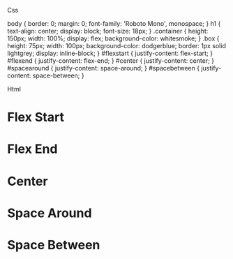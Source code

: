 Css


body {
  border: 0;
  margin: 0;
  font-family: 'Roboto Mono', monospace;
}
h1 {
  text-align: center;
  display: block;
  font-size: 18px;
}
.container {
  height: 150px;
  width: 100%;
  display: flex;
  background-color: whitesmoke;
}
.box {
  height: 75px;
  width: 100px;
  background-color: dodgerblue;
  border: 1px solid lightgrey;
  display: inline-block;
}
#flexstart {
  justify-content: flex-start;
}
#flexend {
  justify-content: flex-end;
}
#center {
  justify-content: center;
}
#spacearound {
  justify-content: space-around;
}
#spacebetween {
  justify-content: space-between;
}




Html


<!DOCTYPE html>
<html>
<head>
  <title>Flex Justify</title>
  <link href='style.css' rel='stylesheet' />
  <link href='https://fonts.googleapis.com/css?family=Roboto+Mono' rel='stylesheet'>
</head>
<body>
  <h1>Flex Start</h1>
  <div class='container' id='flexstart'>
    <div class='box'></div>
    <div class='box'></div>
    <div class='box'></div>
  </div>
  <h1>Flex End</h1>
  <div class='container' id='flexend'>
    <div class='box'></div>
    <div class='box'></div>
    <div class='box'></div>
  </div>
  <h1>Center</h1>
  <div class='container' id='center'>
    <div class='box'></div>
    <div class='box'></div>
    <div class='box'></div>
  </div>
  <h1>Space Around</h1>
  <div class='container' id='spacearound'>
    <div class='box'></div>
    <div class='box'></div>
    <div class='box'></div>
  </div>
  <h1>Space Between</h1>
  <div class='container' id='spacebetween'>
    <div class='box'></div>
    <div class='box'></div>
    <div class='box'></div>
  </div>
</body>
</html>

